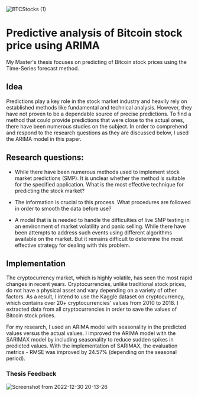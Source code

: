 
![BTCStocks (1)](https://user-images.githubusercontent.com/83291068/206888485-00107d88-5d26-4e27-8cdf-6ab8478e8379.jpg)

# Predictive analysis of Bitcoin stock price using ARIMA

My Master's thesis focuses on predicting of Bitcoin stock prices using the Time-Series forecast method.

## Idea
Predictions play a key role in the stock market industry and heavily rely on established methods like fundamental and technical analysis. However, they have not proven to be a dependable source of precise predictions. To find a method that could provide predictions that were close to the actual ones, there have been numerous studies on the subject. In order to comprehend and respond to the research questions as they are discussed below, I used the ARIMA model in this paper.

## Research questions:
* While there have been numerous methods used to implement stock market predictions (SMP). It is unclear whether the method is suitable for the specified application. What is the most effective technique for predicting the stock market?

* The information is crucial to this process. What procedures are followed in order to smooth the data before use?

* A model that is is needed to handle the difficulties of live SMP testing in an environment of market volatility and panic selling. While there have been attempts to address such events using different algorithms available on the market. But it remains difficult to determine the most effective strategy for dealing with this problem.

## Implementation
The cryptocurrency market, which is highly volatile, has seen the most rapid changes in recent years. Cryptocurrencies, unlike traditional stock prices, do not have a physical asset and vary depending on a variety of other factors. As a result, I intend to use the Kaggle dataset on cryptocurrency, which contains over 20+ cryptocurrencies' values from 2010 to 2018. I extracted data from all cryptocurrencies in order to save the values of Bitcoin stock prices. 

For my research, I used an ARIMA model with seasonality in the predicted values versus the actual values. I improved the ARIMA model with the SARIMAX model by including seasonality to reduce sudden spikes in predicted values. With the implementation of SARIMAX, the evaluation metrics - RMSE was improved by 24.57% (depending on the seasonal period).



### Thesis Feedback
![Screenshot from 2022-12-30 20-13-26](https://user-images.githubusercontent.com/83291068/210108732-cb3b492b-4438-44dc-be00-0068210f3663.png)

